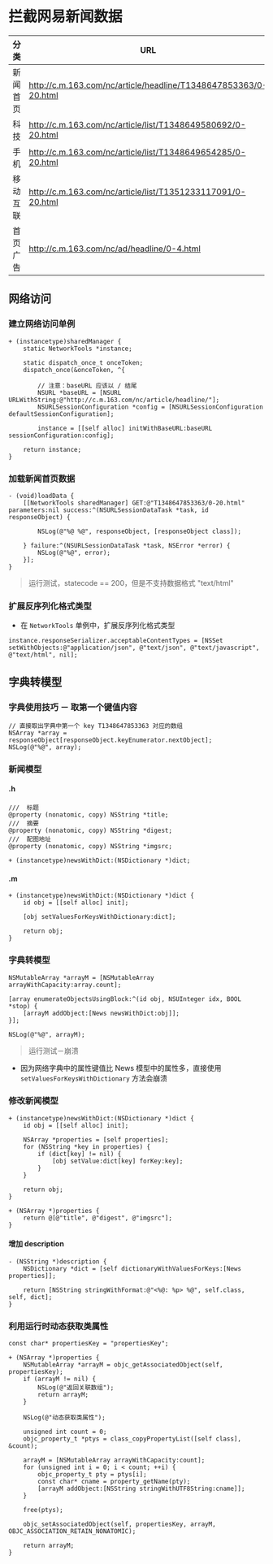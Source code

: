 # 拦截网易新闻数据

| 分类 | URL |
| -- | -- |
| 新闻首页 | http://c.m.163.com/nc/article/headline/T1348647853363/0-20.html |
| 科技 | http://c.m.163.com/nc/article/list/T1348649580692/0-20.html |
| 手机 | http://c.m.163.com/nc/article/list/T1348649654285/0-20.html |
| 移动互联 | http://c.m.163.com/nc/article/list/T1351233117091/0-20.html |
| 首页广告 | http://c.m.163.com/nc/ad/headline/0-4.html |

## 网络访问

### 建立网络访问单例

```objc
+ (instancetype)sharedManager {
    static NetworkTools *instance;

    static dispatch_once_t onceToken;
    dispatch_once(&onceToken, ^{

        // 注意：baseURL 应该以 / 结尾
        NSURL *baseURL = [NSURL URLWithString:@"http://c.m.163.com/nc/article/headline/"];
        NSURLSessionConfiguration *config = [NSURLSessionConfiguration defaultSessionConfiguration];

        instance = [[self alloc] initWithBaseURL:baseURL sessionConfiguration:config];

    return instance;
}
```

### 加载新闻首页数据

```objc
- (void)loadData {
    [[NetworkTools sharedManager] GET:@"T1348647853363/0-20.html" parameters:nil success:^(NSURLSessionDataTask *task, id responseObject) {

        NSLog(@"%@ %@", responseObject, [responseObject class]);

    } failure:^(NSURLSessionDataTask *task, NSError *error) {
        NSLog(@"%@", error);
    }];
}
```

> 运行测试，statecode == 200，但是不支持数据格式 "text/html"

### 扩展反序列化格式类型

* 在 `NetworkTools` 单例中，扩展反序列化格式类型

```objc
instance.responseSerializer.acceptableContentTypes = [NSSet setWithObjects:@"application/json", @"text/json", @"text/javascript", @"text/html", nil];
```

## 字典转模型

### 字典使用技巧 － 取第一个键值内容

```objc
// 直接取出字典中第一个 key T1348647853363 对应的数组
NSArray *array = responseObject[responseObject.keyEnumerator.nextObject];
NSLog(@"%@", array);
```

### 新闻模型

#### .h

```objc
///  标题
@property (nonatomic, copy) NSString *title;
///  摘要
@property (nonatomic, copy) NSString *digest;
///  配图地址
@property (nonatomic, copy) NSString *imgsrc;

+ (instancetype)newsWithDict:(NSDictionary *)dict;
```

#### .m

```objc
+ (instancetype)newsWithDict:(NSDictionary *)dict {
    id obj = [[self alloc] init];

    [obj setValuesForKeysWithDictionary:dict];

    return obj;
}
```

### 字典转模型

```objc
NSMutableArray *arrayM = [NSMutableArray arrayWithCapacity:array.count];

[array enumerateObjectsUsingBlock:^(id obj, NSUInteger idx, BOOL *stop) {
    [arrayM addObject:[News newsWithDict:obj]];
}];

NSLog(@"%@", arrayM);
```

> 运行测试－崩溃

* 因为网络字典中的属性键值比 News 模型中的属性多，直接使用 `setValuesForKeysWithDictionary` 方法会崩溃

### 修改新闻模型

```objc
+ (instancetype)newsWithDict:(NSDictionary *)dict {
    id obj = [[self alloc] init];

    NSArray *properties = [self properties];
    for (NSString *key in properties) {
        if (dict[key] != nil) {
            [obj setValue:dict[key] forKey:key];
        }
    }

    return obj;
}

+ (NSArray *)properties {
    return @[@"title", @"digest", @"imgsrc"];
}
```

#### 增加 description

```objc
- (NSString *)description {
    NSDictionary *dict = [self dictionaryWithValuesForKeys:[News properties]];

    return [NSString stringWithFormat:@"<%@: %p> %@", self.class, self, dict];
}
```

### 利用运行时动态获取类属性

```objc
const char* propertiesKey = "propertiesKey";

+ (NSArray *)properties {
    NSMutableArray *arrayM = objc_getAssociatedObject(self, propertiesKey);
    if (arrayM != nil) {
        NSLog(@"返回关联数组");
        return arrayM;
    }

    NSLog(@"动态获取类属性");

    unsigned int count = 0;
    objc_property_t *ptys = class_copyPropertyList([self class], &count);

    arrayM = [NSMutableArray arrayWithCapacity:count];
    for (unsigned int i = 0; i < count; ++i) {
        objc_property_t pty = ptys[i];
        const char* cname = property_getName(pty);
        [arrayM addObject:[NSString stringWithUTF8String:cname]];
    }

    free(ptys);

    objc_setAssociatedObject(self, propertiesKey, arrayM, OBJC_ASSOCIATION_RETAIN_NONATOMIC);

    return arrayM;
}
```
